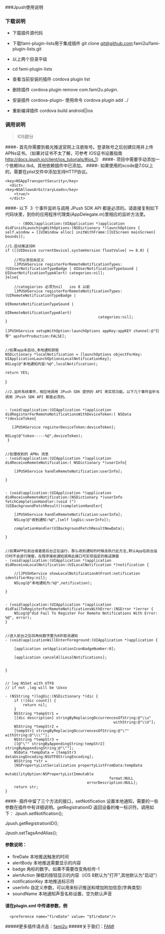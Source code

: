 ###Jpush使用说明
### 下载说明
* 下载插件源代码

* 下载fami-plugin-lists用于集成插件 git clone git@github.com:fami2u/fami-plugin-lists.git

* 以上两个目录平级

* cd fami-plugin-lists

* 查看当前安装的插件 cordova plugin list

* 删除插件 cordova plugin remove com.fami2u.plugin.

* 安装插件 cordova-plugin- 使用命令 cordova plugin add ../

* 重新编译插件 cordova build android||ios

### 调用说明
> IOS部分

####- 首先你需要到极光推送官网上注册账号。登录账号之后创建应用并上传APNs证书。（如果对证书不太了解，可参考 IOS证书设置指南<http://docs.jpush.io/client/ios_tutorials/#ios_1>）
####- 项目中需要手动添加一个依赖libz.tbd。其他依赖插件中已添加。
####- 如果使用的xcode是7.0以上的，需要在plist文件中添加支持HTTP协议。

    <key>NSAppTransportSecurity</key> 
      <dict> 
    <key>NSAllowsArbitraryLoads</key> 
        <true/> 
      </dict> 
      

####- 以下 ３ 个事件监听与调用 JPush SDK API 都是必须的。请直接复制如下代码块里，到你的应用程序代理类(AppDelegate.m)里相应的监听方法里。

          - (BOOL)application:(UIApplication *)application didFinishLaunchingWithOptions:(NSDictionary *)launchOptions {
    self.window = [[UIWindow alloc] initWithFrame:[[UIScreen mainScreen] bounds]];
    
    //1.启动推送SDK
    if ([[UIDevice currentDevice].systemVersion floatValue] >= 8.0) {
        
        //可以添加自定义
        [JPUSHService registerForRemoteNotificationTypes:(UIUserNotificationTypeBadge | UIUserNotificationTypeSound | UIUserNotificationTypeAlert) categories:nil];
    }else{
        
        //categiories 必须为nil   ios 8 以前
        [JPUSHService registerForRemoteNotificationTypes:(UIRemoteNotificationTypeBadge |
                                                          UIRemoteNotificationTypeSound |
                                                          UIRemoteNotificationTypeAlert)
                                              categories:nil];
    }
    
    [JPUSHService setupWithOption:launchOptions appKey:appKEY channel:@"引导" apsForProduction:FALSE];
    
    
    //如果app未启动,本地通知获取
    NSDictionary *localNotification = [launchOptions objectForKey: UIApplicationLaunchOptionsLocalNotificationKey];
    NSLog(@"本地通知内容:%@",localNotification);
    
    return YES;
}


    //2.监听系统事件，相应地调用 JPush SDK 提供的 API 来实现功能。以下几个事件监听与调用 JPush SDK API 都是必须的。

	
	- (void)application:(UIApplication *)application didRegisterForRemoteNotificationsWithDeviceToken:( NSData *)deviceToken{
	    
	   [JPUSHService registerDeviceToken:deviceToken];

    NSLog(@"token-----%@",deviceToken);
     }
	
	
	//处理收到的 APNs 消息
	- (void)application:(UIApplication *)application didReceiveRemoteNotification:( NSDictionary *)userInfo{
	    
	    [JPUSHService handleRemoteNotification:userInfo];
	    
	}


	- (void)application:(UIApplication *)application didReceiveRemoteNotification:(NSDictionary *)userInfo fetchCompletionHandler:(void (^)(UIBackgroundFetchResult))completionHandler{
	    
	    [JPUSHService handleRemoteNotification:userInfo];
	    NSLog(@"收到通知:%@",[self logDic:userInfo]);
	    
	    completionHandler(UIBackgroundFetchResultNewData);
	    
	}
	
	
	//如果APP在前台或者是后台正在运行，那么收到通知的时候会执行此方法,默认App在前台运行时不会进行弹窗，在程序接收通知调用此接口可实现指定的推送弹窗
	- (void)application:(UIApplication *)application
	didReceiveLocalNotification:(UILocalNotification *)notification {
	    
	    //[JPUSHService showLocalNotificationAtFront:notification identifierKey:nil];
	    NSLog(@"本地通知为:%@",notification);
	    
	}
	
	
	- (void)application:(UIApplication *)application
	didFailToRegisterForRemoteNotificationsWithError:(NSError *)error {
	    NSLog(@"did Fail To Register For Remote Notifications With Error: %@", error);
	}
	
	
	//进入前台之后将角标数字置为0并取消通知
	- (void)applicationWillEnterForeground:(UIApplication *)application {
	
	    [application setApplicationIconBadgeNumber:0];
	    
	    [application cancelAllLocalNotifications];
	    
	    
	}
	
	
	// log NSSet with UTF8
	// if not ,log will be \Uxxx
	
	- (NSString *)logDic:(NSDictionary *)dic {
	    if (![dic count]) {
	        return nil;
	    }
	    NSString *tempStr1 =
	    [[dic description] stringByReplacingOccurrencesOfString:@"\\u"
	                                                 withString:@"\\U"];
	    NSString *tempStr2 =
	    [tempStr1 stringByReplacingOccurrencesOfString:@"\"" withString:@"\\\""];
	    NSString *tempStr3 =
	    [[@"\"" stringByAppendingString:tempStr2] stringByAppendingString:@"\""];
	    NSData *tempData = [tempStr3 dataUsingEncoding:NSUTF8StringEncoding];
	    NSString *str =
	    [NSPropertyListSerialization propertyListFromData:tempData
	                                     mutabilityOption:NSPropertyListImmutable
	                                               format:NULL
	                                     errorDescription:NULL];
	    return str;
	}



####- 插件中留了三个方法的接口，setNotification 设置本地通知，需要的一些参数在插件中有详细说明。getRegistrationID 返回设备的唯一标识符。调用如下：
Jpush.setNotification();

Jpush.getRegistrationID();

Jpush.setTagsAndAlias();

#### 参数说明：
 
 - fireDate     本地推送触发的时间
 - alertBody    本地推送需要显示的内容
 - badge        角标的数字。如果不需要改变角标传-1
 - alertAction  弹框的按钮显示的内容（iOS 8默认为"打开",其他默认为"启动"）
 - notificationKey 本地推送标示符
 - userInfo 自定义参数，可以用来标识推送和增加附加信息(字典类型)
 - soundName 本地通知声音名称设置，空为默认声音
 
 
 
#### 请在plugin.xml 中传递参数，例
      <preference name="fireDate" value= "$fireDate"/>
#####更多插件请点击：[fami2u](https://github.com/fami2u)
#####关于我们：[FAMI](http://fami2u.com)
